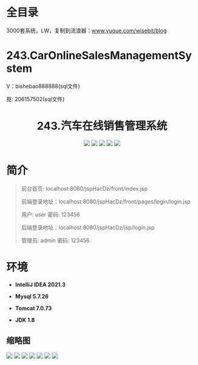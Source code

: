 # 全目录

3000套系统，LW，复制到流浪器：www.yuque.com/wisebit/blog

# 243.CarOnlineSalesManagementSystem

<p>V：bishebao888888(sql文件)</p>
<p>抠: 206157502(sql文件)</p>

<p><h1 align="center">243.汽车在线销售管理系统</h1></p>


<p align="center">
	<img src="https://img.shields.io/badge/jdk-1.8-orange.svg"/>
    <img src="https://img.shields.io/badge/spring-5.x-lightgrey.svg"/>
    <img src="https://img.shields.io/badge/springmvc-3.x-blue.svg"/>
    <img src="https://img.shields.io/badge/jsp-3.x-blue.svg"/>
    <img src="https://img.shields.io/badge/mybatis-5.x-yellow.svg"/>
</p>

# 简介
>
> 
>
> 前台首页: localhost:8080/jspHacDz/front/index.jsp
>
> 前端登录地址：localhost:8080/jspHacDz/front/pages/login/login.jsp
> 
> 用户: user 密码: 123456
> 
> 后端登录地址：localhost:8080/jspHacDz/jsp/login.jsp
>
> 管理员: admin   密码: 123456
>

# 环境

- <b>IntelliJ IDEA 2021.3</b>

- <b>Mysql 5.7.26</b>

- <b>Tomcat 7.0.73</b>

- <b>JDK 1.8</b>




## 缩略图

![](https://bitwise.oss-cn-heyuan.aliyuncs.com/2024/9/10/44f48556-2938-40d1-b1d8-c27f7aa26a8e.png)
![](https://bitwise.oss-cn-heyuan.aliyuncs.com/2024/9/10/3d3ba0cf-faf0-4d0f-85f1-a30e3f3a6687.png)
![](https://bitwise.oss-cn-heyuan.aliyuncs.com/2024/9/10/0b3491f6-032a-4591-b7b0-5f479aa35cba.png)
![](https://bitwise.oss-cn-heyuan.aliyuncs.com/2024/9/10/eabfdfe2-590b-46fb-b373-61ff3002f0d8.png)
![](https://bitwise.oss-cn-heyuan.aliyuncs.com/2024/9/10/a3789ed6-5b2c-4258-9880-ac7b328d0a9e.png)
![](https://bitwise.oss-cn-heyuan.aliyuncs.com/2024/9/10/a93b748b-131a-4997-a118-dc07c27fd203.png)
![](https://bitwise.oss-cn-heyuan.aliyuncs.com/2024/9/10/98403f36-1957-4902-b955-a16ba397a093.png)






